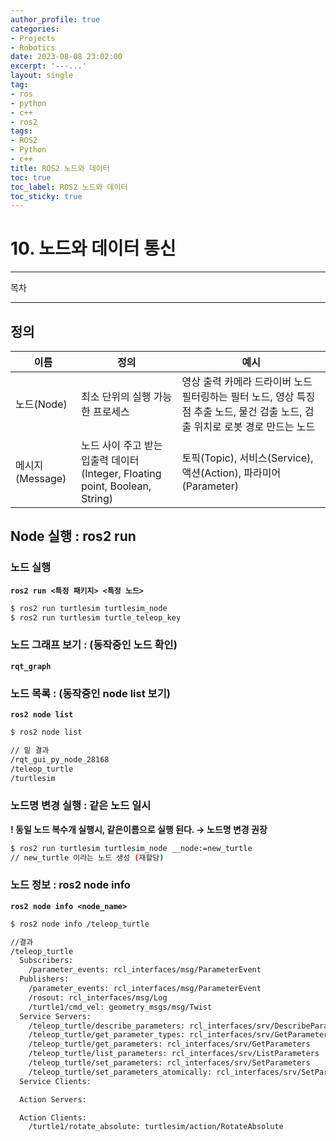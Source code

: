 ```yaml
---
author_profile: true
categories:
- Projects
- Robotics
date: 2023-08-08 23:02:00
excerpt: '---...'
layout: single
tag:
- ros
- python
- c++
- ros2
tags:
- ROS2
- Python
- c++
title: ROS2 노드와 데이터
toc: true
toc_label: ROS2 노드와 데이터
toc_sticky: true
---
```


# 10. 노드와 데이터 통신

---

목차

---

## 정의
  
| 이름 | 정의 | 예시 |
| --- | --- | --- |
| 노드(Node) | 최소 단위의 실행 가능한 프로세스 | 영상 출력 카메라 드라이버 노드 필터링하는 필터 노드, 영상 특징점 추출 노드, 물건 검출 노드, 검출 위치로 로봇 경로 만드는 노드 |  
| 메시지(Message) | 노드 사이 주고 받는 입출력 데이터(Integer, Floating point, Boolean, String) | 토픽(Topic), 서비스(Service), 액션(Action), 파라미어(Parameter) |   

## Node 실행 : ros2 run

### **노드 실행**

**`ros2 run <특정 패키지> <특정 노드>`**

```bash
$ ros2 run turtlesim turtlesim_node
$ ros2 run turtlesim turtle_teleop_key
```

### 노드 그래프 보기 : (동작중인 노드 확인)

**`rqt_graph`**

### 노드 목록 : (동작중인 node list 보기)

**`ros2 node list`**

```bash
$ ros2 node list

// 밑 결과
/rqt_gui_py_node_28168
/teleop_turtle
/turtlesim
```

### 노드명 변경 실행 : 같은 노드 일시

**! 동일 노드 복수개 실행시, 같은이름으로 실행 된다. → 노드명 변경 권장**

```bash
$ ros2 run turtlesim turtlesim_node __node:=new_turtle
// new_turtle 이라는 노드 생성 (재할당)
```

### 노드 정보 : ros2 node info

**`ros2 node info <node_name>`**

```bash
$ ros2 node info /teleop_turtle

//결과
/teleop_turtle
  Subscribers:
    /parameter_events: rcl_interfaces/msg/ParameterEvent
  Publishers:
    /parameter_events: rcl_interfaces/msg/ParameterEvent
    /rosout: rcl_interfaces/msg/Log
    /turtle1/cmd_vel: geometry_msgs/msg/Twist
  Service Servers:
    /teleop_turtle/describe_parameters: rcl_interfaces/srv/DescribeParameters
    /teleop_turtle/get_parameter_types: rcl_interfaces/srv/GetParameterTypes
    /teleop_turtle/get_parameters: rcl_interfaces/srv/GetParameters
    /teleop_turtle/list_parameters: rcl_interfaces/srv/ListParameters
    /teleop_turtle/set_parameters: rcl_interfaces/srv/SetParameters
    /teleop_turtle/set_parameters_atomically: rcl_interfaces/srv/SetParametersAtomically
  Service Clients:

  Action Servers:

  Action Clients:
    /turtle1/rotate_absolute: turtlesim/action/RotateAbsolute
```
